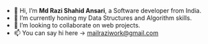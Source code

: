 - 👋 Hi, I’m <b>Md Razi Shahid Ansari</b>, a Software developer from India.
- 🌱 I’m currently honing my Data Structures and Algorithm skills.
- 💞️ I’m looking to collaborate on web projects.
- 📫 You can say hi here -> mailraziwork@gmail.com

<!---
raziweb/raziweb is a ✨ special ✨ repository because its `README.md` (this file) appears on your GitHub profile.
You can click the Preview link to take a look at your changes.
--->
